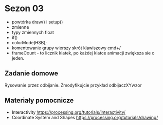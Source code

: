 # Sezon 03 
- powtórka draw() i setup()
- zmienne
- typy zmiennych float
- if() 
- colorMode(HSB);
- komentowanie grupy wierszy skrót klawiszowy cmd+/
- frameCount - to licznik klatek, po każdej klatce animacji zwiększa sie o jeden.

## Zadanie domowe
Rysowanie przez odbijanie. Zmodyfikujcie przykład odbijaczXYwzor

## Materiały pomocnicze
- Interactivity
https://processing.org/tutorials/interactivity/
- Coordinate System and Shapes
https://processing.org/tutorials/drawing/


